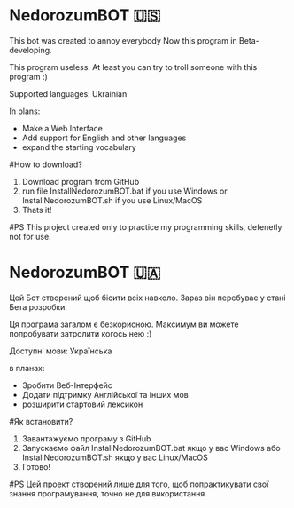 # NedorozumBOT 🇺🇸

This bot was created to annoy everybody
Now this program in Beta-developing.

This program useless. At least you can try to troll someone with this program :)

Supported languages: Ukrainian

In plans:
- Make a Web Interface
- Add support for English and other languages
- expand the starting vocabulary

#How to download?

1. Download program from GitHub
2. run file InstallNedorozumBOT.bat if you use Windows or InstallNedorozumBOT.sh if you use Linux/MacOS
3. Thats it!

#PS
This project created only to practice my programming skills, defenetly not for use.

# NedorozumBOT 🇺🇦

Цей Бот створений щоб бісити всіх навколо.
Зараз він перебуває у стані Бета розробки.

Ця програма загалом є безкорисною. Максимум ви можете попробувати затролити когось нею :)

Доступні мови: Українська

в планах:
- Зробити Веб-Інтерфейс
- Додати підтримку Англійської та інших мов
- розширити стартовий лексикон

#Як встановити?

1. Завантажуємо програму з GitHub
2. Запускаємо файл InstallNedorozumBOT.bat якщо у вас Windows або InstallNedorozumBOT.sh якщо у вас Linux/MacOS
3. Готово!

#PS
Цей проект створений лише для того, щоб попрактикувати свої знання програмування, точно не для використання
